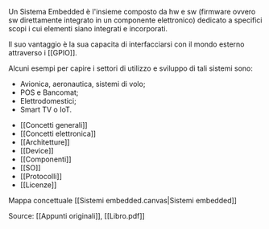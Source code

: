 Un Sistema Embedded è l'insieme composto da hw e sw (firmware ovvero sw direttamente integrato in un componente elettronico) dedicato a specifici scopi i cui elementi siano integrati e incorporati.  

Il suo vantaggio è la sua capacita di interfacciarsi con il mondo esterno attraverso i [[GPIO]].

Alcuni esempi per capire i settori di utilizzo e sviluppo di tali sistemi sono:

* Avionica, aeronautica, sistemi di volo;
* POS e Bancomat;
* Elettrodomestici;
* Smart TV o IoT.
 
- [[Concetti generali]]
- [[Concetti elettronica]]
- [[Architetture]]
- [[Device]]
- [[Componenti]]
- [[SO]]
- [[Protocolli]]
- [[Licenze]]

Mappa concettuale [[Sistemi embedded.canvas|Sistemi embedded]]

Source: [[Appunti originali]],  [[Libro.pdf]]